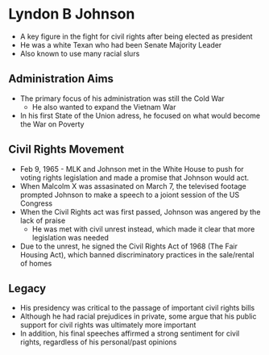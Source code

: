 # Lyndon B Johnson
- A key figure in the fight for civil rights after being elected as president
- He was a white Texan who had been Senate Majority Leader
- Also known to use many racial slurs

## Administration Aims
- The primary focus of his administration was still the Cold War
	- He also wanted to expand the Vietnam War
- In his first State of the Union adress, he focused on what would become the War on Poverty

## Civil Rights Movement
- Feb 9, 1965 - MLK and Johnson met in the White House to push for voting rights legislation and made a promise that Johnson would act.
- When Malcolm X was assasinated on March 7, the televised footage prompted Johnson to make a speech to a joiont session of the US Congress
- When the Civil Rights act was first passed, Johnson was angered by the lack of praise
	- He was met with civil unrest instead, which made it clear that more legislation was needed
- Due to the unrest, he signed the Civil Rights Act of 1968 (The Fair Housing Act), which banned discriminatory practices in the sale/rental of homes

## Legacy
- His presidency was critical to the passage of important civil rights bills
- Although he had racial prejudices in private, some argue that his public support for civil rights was ultimately more important
- In addition, his final speeches affirmed a strong sentiment for civil rights, regardless of his personal/past opinions
